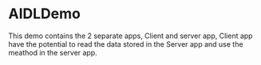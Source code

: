 # AIDLDemo
This demo contains the 2 separate apps, Client and server app, Client app have the potential to read the data stored in the Server app and use the meathod in the server app.
